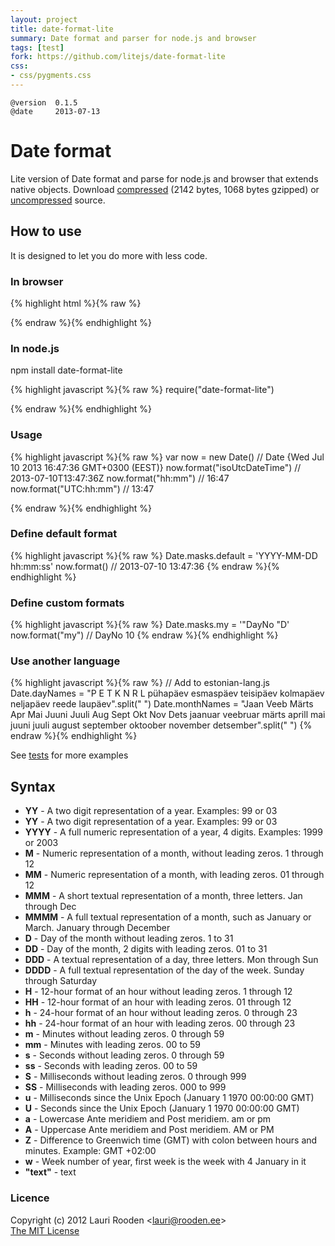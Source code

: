 ```yaml
---
layout: project
title: date-format-lite
summary: Date format and parser for node.js and browser
tags: [test]
fork: https://github.com/litejs/date-format-lite
css:
- css/pygments.css
---
```


[1]: https://raw.github.com/litejs/date-format-lite/master/date-format.js
[2]: https://raw.github.com/litejs/date-format-lite/master/min.date-format.js
[3]: https://raw.github.com/litejs/date-format-lite/master/tests/run.js "tests/run.js"

    @version  0.1.5
    @date     2013-07-13

Date format
===========

Lite version of Date format and parse for node.js and browser
that extends native objects.
Download [compressed][2] 
(2142 bytes, 1068 bytes gzipped)
or [uncompressed][1] source.



## How to use

It is designed to let you do more with less code.

### In browser

{% highlight html %}{% raw %}
<script src=date-format.js></script>
{% endraw %}{% endhighlight %}

### In node.js

npm install date-format-lite

{% highlight javascript %}{% raw %}
require("date-format-lite")

{% endraw %}{% endhighlight %}

### Usage

{% highlight javascript %}{% raw %}
var now = new Date()         // Date {Wed Jul 10 2013 16:47:36 GMT+0300 (EEST)}
now.format("isoUtcDateTime") // 2013-07-10T13:47:36Z
now.format("hh:mm")          // 16:47
now.format("UTC:hh:mm")      // 13:47

{% endraw %}{% endhighlight %}

### Define default format

{% highlight javascript %}{% raw %}
Date.masks.default = 'YYYY-MM-DD hh:mm:ss'
now.format()                 // 2013-07-10 13:47:36
{% endraw %}{% endhighlight %}

### Define custom formats

{% highlight javascript %}{% raw %}
Date.masks.my = '"DayNo "D'
now.format("my")             // DayNo 10
{% endraw %}{% endhighlight %}


### Use another language

{% highlight javascript %}{% raw %}
// Add to estonian-lang.js
Date.dayNames = "P E T K N R L pühapäev esmaspäev teisipäev kolmapäev neljapäev reede laupäev".split(" ")
Date.monthNames = "Jaan Veeb Märts Apr Mai Juuni Juuli Aug Sept Okt Nov Dets jaanuar veebruar märts aprill mai juuni juuli august september oktoober november detsember".split(" ")
{% endraw %}{% endhighlight %}


See [tests][3] for more examples

## Syntax

- **YY**    - A two digit representation of a year. Examples: 99 or 03
- **YY**    - A two digit representation of a year. Examples: 99 or 03
- **YYYY**  - A full numeric representation of a year, 4 digits. Examples: 1999 or 2003
- **M**     - Numeric representation of a month, without leading zeros. 1 through 12
- **MM**    - Numeric representation of a month, with leading zeros. 01 through 12
- **MMM**   - A short textual representation of a month, three letters. Jan through Dec
- **MMMM**  - A full textual representation of a month, such as January or March. January through December
- **D**     - Day of the month without leading zeros. 1 to 31
- **DD**    - Day of the month, 2 digits with leading zeros. 01 to 31
- **DDD**   - A textual representation of a day, three letters. Mon through Sun
- **DDDD**  - A full textual representation of the day of the week. Sunday through Saturday
- **H**     - 12-hour format of an hour without leading zeros. 1 through 12
- **HH**    - 12-hour format of an hour with leading zeros. 01 through 12
- **h**     - 24-hour format of an hour without leading zeros. 0 through 23
- **hh**    - 24-hour format of an hour with leading zeros. 00 through 23
- **m**     - Minutes without leading zeros. 0 through 59
- **mm**    - Minutes with leading zeros. 00 to 59
- **s**     - Seconds without leading zeros. 0 through 59
- **ss**    - Seconds with leading zeros. 00 to 59
- **S**     - Milliseconds without leading zeros. 0 through 999
- **SS**    - Milliseconds with leading zeros. 000 to 999
- **u**     - Milliseconds since the Unix Epoch (January 1 1970 00:00:00 GMT)
- **U**     - Seconds since the Unix Epoch (January 1 1970 00:00:00 GMT)
- **a**     - Lowercase Ante meridiem and Post meridiem. am or pm
- **A**     - Uppercase Ante meridiem and Post meridiem. AM or PM
- **Z**     - Difference to Greenwich time (GMT) with colon between hours and minutes. Example: GMT +02:00
- **w**     - Week number of year, first week is the week with 4 January in it
- **"text"** - text

### Licence

Copyright (c) 2012 Lauri Rooden &lt;lauri@rooden.ee&gt;  
[The MIT License](http://lauri.rooden.ee/mit-license.txt)


